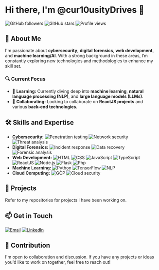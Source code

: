 # Hi there, I'm @cur10usityDrives 👋

![GitHub followers](https://img.shields.io/github/followers/cur10usityDrives?style=social)
![GitHub stars](https://img.shields.io/github/stars/cur10usityDrives?style=social)
![Profile views](https://komarev.com/ghpvc/?username=cur10usityDrives&color=blueviolet&style=flat)

## 🚀 About Me
I'm passionate about **cybersecurity**, **digital forensics**, **web development**, and **machine learning/AI**. With a strong background in these areas, I’m constantly exploring new technologies and methodologies to enhance my skill set.

### 🔍 Current Focus
- 🌱 **Learning:** Currently diving deep into **machine learning**, **natural language processing (NLP)**, and **large language models (LLMs)**.
- 🤝 **Collaborating:** Looking to collaborate on **ReactJS projects** and various **back-end technologies**.

## 🛠️ Skills and Expertise
- **Cybersecurity:** ![Penetration testing](https://img.shields.io/badge/-Penetration%20Testing-blue) ![Network security](https://img.shields.io/badge/-Network%20Security-blue) ![Threat analysis](https://img.shields.io/badge/-Threat%20Analysis-blue)
- **Digital Forensics:** ![Incident response](https://img.shields.io/badge/-Incident%20Response-blue) ![Data recovery](https://img.shields.io/badge/-Data%20Recovery-blue) ![Forensic analysis](https://img.shields.io/badge/-Forensic%20Analysis-blue)
- **Web Development:** ![HTML](https://img.shields.io/badge/-HTML-E34F26) ![CSS](https://img.shields.io/badge/-CSS-1572B6) ![JavaScript](https://img.shields.io/badge/-JavaScript-F7DF1E) ![TypeScript](https://img.shields.io/badge/-TypeScript-3178C6) ![ReactJS](https://img.shields.io/badge/-ReactJS-61DAFB) ![Node.js](https://img.shields.io/badge/-Node.js-339933) ![Flask](https://img.shields.io/badge/-Flask-000000) ![Php](https://img.shields.io/badge/-Php-777BB4)
- **Machine Learning:** ![Python](https://img.shields.io/badge/-Python-yellow) ![TensorFlow](https://img.shields.io/badge/-TensorFlow-orange) ![NLP](https://img.shields.io/badge/-NLP-red)
- **Cloud Computing:** ![GCP](https://img.shields.io/badge/-GCP-orange) ![Cloud security](https://img.shields.io/badge/-Cloud%20Security-purple)

## 📂 Projects
Refer to my repositories for projects I have been working on.

## 📫 Get in Touch
[![Email](https://img.shields.io/badge/Email-D14836?style=for-the-badge&logo=gmail&logoColor=white)](mailto:natuhabtemicael1415@gmail.com)
[![LinkedIn](https://img.shields.io/badge/LinkedIn-0077B5?style=for-the-badge&logo=linkedin&logoColor=white)](https://www.linkedin.com/in/natnael-haile-b35674207/)
<!--[![Website](https://img.shields.io/badge/Website-4285F4?style=for-the-badge&logo=google-chrome&logoColor=white)](https://your-website.com)-->

## 🤝 Contribution
I'm open to collaboration and discussion. If you have any projects or ideas you'd like to work on together, feel free to reach out!

<!---
cur10usityDrives/cur10usityDrives is a ✨ special ✨ repository because its `README.md` (this file) appears on your GitHub profile.
You can click the Preview link to take a look at your changes.
--->

